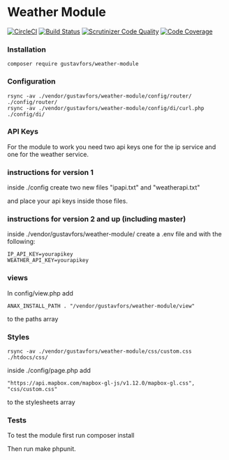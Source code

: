 Weather Module
==================================

[![CircleCI](https://circleci.com/gh/gustavfors/weather-module.svg?style=svg)](https://circleci.com/gh/gustavfors/weather-module)
[![Build Status](https://scrutinizer-ci.com/g/gustavfors/weather-module/badges/build.png?b=master)](https://scrutinizer-ci.com/g/gustavfors/weather-module/build-status/master)
[![Scrutinizer Code Quality](https://scrutinizer-ci.com/g/gustavfors/weather-module/badges/quality-score.png?b=master)](https://scrutinizer-ci.com/g/gustavfors/weather-module/?branch=master)
[![Code Coverage](https://scrutinizer-ci.com/g/gustavfors/weather-module/badges/coverage.png?b=master)](https://scrutinizer-ci.com/g/gustavfors/weather-module/?branch=master)

### Installation

```
composer require gustavfors/weather-module
```

### Configuration

```
rsync -av ./vendor/gustavfors/weather-module/config/router/ ./config/router/
rsync -av ./vendor/gustavfors/weather-module/config/di/curl.php ./config/di/
```

### API Keys

For the module to work you need two api keys one for the ip service and one for the weather service.

### instructions for version 1

inside ./config create two new files "ipapi.txt" and "weatherapi.txt"

and place your api keys inside those files.

### instructions for version 2 and up (including master)

inside ./vendor/gustavfors/weather-module/ create a .env file and with the following:

```
IP_API_KEY=yourapikey
WEATHER_API_KEY=yourapikey
```

### views

In config/view.php add

```
ANAX_INSTALL_PATH . "/vendor/gustavfors/weather-module/view"
```

to the paths array

### Styles

```
rsync -av ./vendor/gustavfors/weather-module/css/custom.css ./htdocs/css/
```

inside ./config/page.php add 

```
"https://api.mapbox.com/mapbox-gl-js/v1.12.0/mapbox-gl.css",
"css/custom.css"
```

to the stylesheets array

### Tests

To test the module first run composer install

Then run make phpunit.